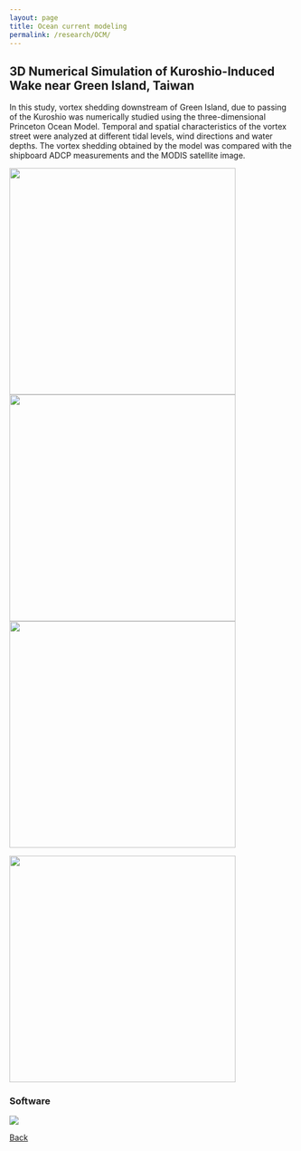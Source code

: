 ```yaml
---
layout: page
title: Ocean current modeling
permalink: /research/OCM/
---
```

## 3D Numerical Simulation of Kuroshio-Induced Wake near Green Island, Taiwan

In this study, vortex shedding downstream of Green Island, due to passing of the Kuroshio was numerically studied using the three-dimensional Princeton Ocean Model. 
Temporal and spatial characteristics of the vortex street were analyzed at different tidal levels, wind directions and water depths. 
The vortex shedding obtained by the model was compared with the shipboard ADCP measurements and the MODIS satellite image. 

<img src="https://raw.githubusercontent.com/FiniteTsai/FiniteTsai.github.io/master/images/research/Ocean%20current%20modeling/green.png"  width="400" height="400"> <img src="https://raw.githubusercontent.com/FiniteTsai/FiniteTsai.github.io/master/images/research/Ocean%20current%20modeling/sbpom_3D_0046_hours.jpg" width="400" height="400">
<img src="https://raw.githubusercontent.com/FiniteTsai/FiniteTsai.github.io/master/images/research/Ocean%20current%20modeling/animation.gif" width="400" height="400">

<img src="https://raw.githubusercontent.com/FiniteTsai/FiniteTsai.github.io/master/images/research/Ocean%20current%20modeling/tide.png" width="400" height="400">


### Software
<img src="https://raw.githubusercontent.com/FiniteTsai/FiniteTsai.github.io/master/images/research/Ocean%20current%20modeling/pom.png">

[Back](https://finitetsai.github.io/research)
